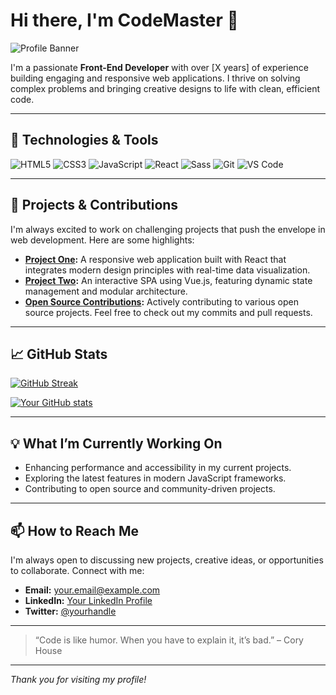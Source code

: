 # Hi there, I'm CodeMaster 👋

![Profile Banner](https://via.placeholder.com/1200x300?text=Welcome+to+My+GitHub+Profile)

I'm a passionate **Front-End Developer** with over [X years] of experience building engaging and responsive web applications. I thrive on solving complex problems and bringing creative designs to life with clean, efficient code.

---

## 🔧 Technologies & Tools

![HTML5](https://img.shields.io/badge/HTML5-E34F26?style=flat-square&logo=html5&logoColor=white)
![CSS3](https://img.shields.io/badge/CSS3-1572B6?style=flat-square&logo=css3)
![JavaScript](https://img.shields.io/badge/JavaScript-F7DF1E?style=flat-square&logo=javascript&logoColor=black)
![React](https://img.shields.io/badge/React-61DAFB?style=flat-square&logo=react&logoColor=black)
![Sass](https://img.shields.io/badge/Sass-CC6699?style=flat-square&logo=sass&logoColor=white)
![Git](https://img.shields.io/badge/Git-F05032?style=flat-square&logo=git&logoColor=white)
![VS Code](https://img.shields.io/badge/VS%20Code-007ACC?style=flat-square&logo=visual-studio-code&logoColor=white)

---

## 🚀 Projects & Contributions

I'm always excited to work on challenging projects that push the envelope in web development. Here are some highlights:

- **[Project One](https://github.com/yourusername/project-one):** A responsive web application built with React that integrates modern design principles with real-time data visualization.
- **[Project Two](https://github.com/yourusername/project-two):** An interactive SPA using Vue.js, featuring dynamic state management and modular architecture.
- **[Open Source Contributions](https://github.com/yourusername?tab=overview&from=2025-01-01):** Actively contributing to various open source projects. Feel free to check out my commits and pull requests.

---

## 📈 GitHub Stats

[![GitHub Streak](https://github-readme-streak-stats.herokuapp.com/?user=yourusername&theme=dark)](https://git.io/streak-stats)

[![Your GitHub stats](https://github-readme-stats.vercel.app/api?username=yourusername&show_icons=true&theme=radical)](https://github.com/yourusername)

---

## 💡 What I’m Currently Working On

- Enhancing performance and accessibility in my current projects.
- Exploring the latest features in modern JavaScript frameworks.
- Contributing to open source and community-driven projects.

---

## 📫 How to Reach Me

I'm always open to discussing new projects, creative ideas, or opportunities to collaborate. Connect with me:

- **Email:** [your.email@example.com](mailto:your.email@example.com)
- **LinkedIn:** [Your LinkedIn Profile](https://www.linkedin.com/in/yourprofile)
- **Twitter:** [@yourhandle](https://twitter.com/yourhandle)

---

> “Code is like humor. When you have to explain it, it’s bad.” – Cory House

---

_Thank you for visiting my profile!_

